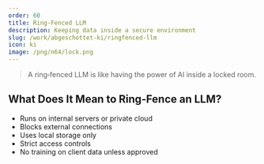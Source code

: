 ```yaml
---
order: 60
title: Ring‑Fenced LLM
description: Keeping data inside a secure environment
slug: /work/abgeschottet-ki/ringfenced-llm
icon: ki
image: /png/n64/lock.png
---
```


> A ring‑fenced LLM is like having the power of AI inside a locked room.

## What Does It Mean to Ring‑Fence an LLM?

- Runs on internal servers or private cloud
- Blocks external connections
- Uses local storage only
- Strict access controls
- No training on client data unless approved
